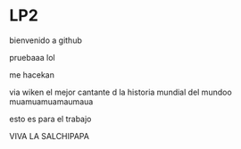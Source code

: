 # LP2
bienvenido a github

pruebaaa lol

me hacekan

via wiken el mejor cantante d la historia mundial del mundoo muamuamuamaumaua

esto es para el trabajo

VIVA LA SALCHIPAPA
